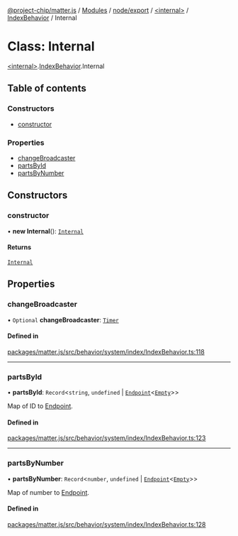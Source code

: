 [@project-chip/matter.js](../README.md) / [Modules](../modules.md) / [node/export](../modules/node_export.md) / [\<internal\>](../modules/node_export._internal_.md) / [IndexBehavior](../modules/node_export._internal_.IndexBehavior.md) / Internal

# Class: Internal

[\<internal\>](../modules/node_export._internal_.md).[IndexBehavior](../modules/node_export._internal_.IndexBehavior.md).Internal

## Table of contents

### Constructors

- [constructor](node_export._internal_.IndexBehavior.Internal.md#constructor)

### Properties

- [changeBroadcaster](node_export._internal_.IndexBehavior.Internal.md#changebroadcaster)
- [partsById](node_export._internal_.IndexBehavior.Internal.md#partsbyid)
- [partsByNumber](node_export._internal_.IndexBehavior.Internal.md#partsbynumber)

## Constructors

### constructor

• **new Internal**(): [`Internal`](node_export._internal_.IndexBehavior.Internal.md)

#### Returns

[`Internal`](node_export._internal_.IndexBehavior.Internal.md)

## Properties

### changeBroadcaster

• `Optional` **changeBroadcaster**: [`Timer`](../interfaces/time_export.Timer.md)

#### Defined in

[packages/matter.js/src/behavior/system/index/IndexBehavior.ts:118](https://github.com/project-chip/matter.js/blob/0c058ae17fdba4c0b89b8b13c309011d51782299/packages/matter.js/src/behavior/system/index/IndexBehavior.ts#L118)

___

### partsById

• **partsById**: `Record`\<`string`, `undefined` \| [`Endpoint`](endpoint_export.Endpoint-1.md)\<[`Empty`](../interfaces/behavior_cluster_export._internal_.Empty.md)\>\>

Map of ID to [Endpoint](endpoint_export.Endpoint-1.md).

#### Defined in

[packages/matter.js/src/behavior/system/index/IndexBehavior.ts:123](https://github.com/project-chip/matter.js/blob/0c058ae17fdba4c0b89b8b13c309011d51782299/packages/matter.js/src/behavior/system/index/IndexBehavior.ts#L123)

___

### partsByNumber

• **partsByNumber**: `Record`\<`number`, `undefined` \| [`Endpoint`](endpoint_export.Endpoint-1.md)\<[`Empty`](../interfaces/behavior_cluster_export._internal_.Empty.md)\>\>

Map of number to [Endpoint](endpoint_export.Endpoint-1.md).

#### Defined in

[packages/matter.js/src/behavior/system/index/IndexBehavior.ts:128](https://github.com/project-chip/matter.js/blob/0c058ae17fdba4c0b89b8b13c309011d51782299/packages/matter.js/src/behavior/system/index/IndexBehavior.ts#L128)
